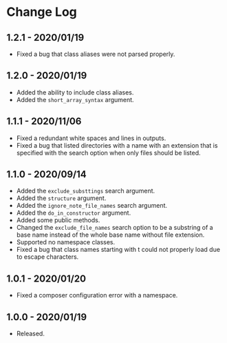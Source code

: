 # Change Log

## 1.2.1 - 2020/01/19
- Fixed a bug that class aliases were not parsed properly.

## 1.2.0 - 2020/01/19
- Added the ability to include class aliases.
- Added the `short_array_syntax` argument.

## 1.1.1 - 2020/11/06
- Fixed a redundant white spaces and lines in outputs.
- Fixed a bug that listed directories with a name with an extension that is specified with the search option when only files should be listed.   

## 1.1.0 - 2020/09/14
- Added the `exclude_substtings` search argument.
- Added the `structure` argument.
- Added the `ignore_note_file_names` search argument.
- Added the `do_in_constructor` argument.
- Added some public methods.
- Changed the `exclude_file_names` search option to be a substring of a base name instead of the whole base name without file extension. 
- Supported no namespace classes.
- Fixed a bug that class names starting with t could not properly load due to escape characters.

## 1.0.1 - 2020/01/20
- Fixed a composer configuration error with a namespace.

## 1.0.0 - 2020/01/19
- Released.
